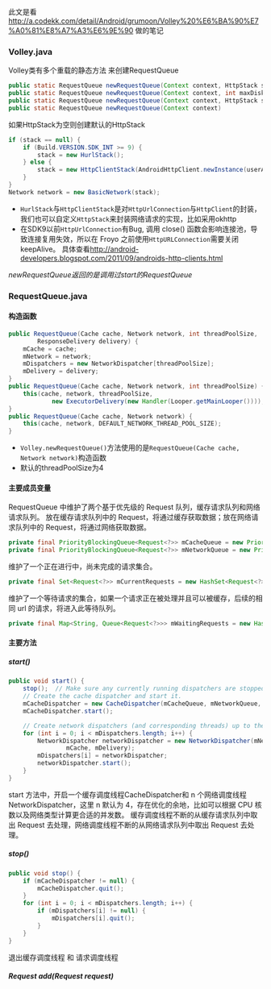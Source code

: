 此文是看 <http://a.codekk.com/detail/Android/grumoon/Volley%20%E6%BA%90%E7%A0%81%E8%A7%A3%E6%9E%90> 做的笔记
### Volley.java

Volley类有多个重载的静态方法 来创建RequestQueue

```java
public static RequestQueue newRequestQueue(Context context, HttpStack stack, int maxDiskCacheBytes)
public static RequestQueue newRequestQueue(Context context, int maxDiskCacheBytes)
public static RequestQueue newRequestQueue(Context context, HttpStack stack)
public static RequestQueue newRequestQueue(Context context)
```

如果HttpStack为空则创建默认的HttpStack

```java
if (stack == null) {
    if (Build.VERSION.SDK_INT >= 9) {
        stack = new HurlStack();
    } else {
        stack = new HttpClientStack(AndroidHttpClient.newInstance(userAgent));
    }
}
Network network = new BasicNetwork(stack);
```

- `HurlStack`与`HttpClientStack`是对`HttpUrlConnection`与`HttpClient`的封装，我们也可以自定义`HttpStack`来封装网络请求的实现，比如采用okhttp
- 在SDK9以前`HttpUrlConnection`有Bug, 调用 close() 函数会影响连接池，导致连接复用失效，所以在 Froyo 之前使用`HttpURLConnection`需要关闭 keepAlive。 具体查看<http://android-developers.blogspot.com/2011/09/androids-http-clients.html>

*newRequestQueue返回的是调用过start的RequestQueue*

### RequestQueue.java

#### 构造函数

```java
public RequestQueue(Cache cache, Network network, int threadPoolSize,
        ResponseDelivery delivery) {
    mCache = cache;
    mNetwork = network;
    mDispatchers = new NetworkDispatcher[threadPoolSize];
    mDelivery = delivery;
}
public RequestQueue(Cache cache, Network network, int threadPoolSize) {
    this(cache, network, threadPoolSize,
            new ExecutorDelivery(new Handler(Looper.getMainLooper())));
}
public RequestQueue(Cache cache, Network network) {
    this(cache, network, DEFAULT_NETWORK_THREAD_POOL_SIZE);
}
```
- `Volley.newRequestQueue()`方法使用的是`RequestQueue(Cache cache, Network network)`构造函数
- 默认的threadPoolSize为4

#### 主要成员变量

RequestQueue 中维护了两个基于优先级的 Request 队列，缓存请求队列和网络请求队列。
放在缓存请求队列中的 Request，将通过缓存获取数据；放在网络请求队列中的 Request，将通过网络获取数据。

```java
private final PriorityBlockingQueue<Request<?>> mCacheQueue = new PriorityBlockingQueue<Request<?>>();
private final PriorityBlockingQueue<Request<?>> mNetworkQueue = new PriorityBlockingQueue<Request<?>>();
```

维护了一个正在进行中，尚未完成的请求集合。

```java
private final Set<Request<?>> mCurrentRequests = new HashSet<Request<?>>();
```

维护了一个等待请求的集合，如果一个请求正在被处理并且可以被缓存，后续的相同 url 的请求，将进入此等待队列。

```java
private final Map<String, Queue<Request<?>>> mWaitingRequests = new HashMap<String, Queue<Request<?>>>();
```

#### 主要方法

##### start()
```java
public void start() {
    stop();  // Make sure any currently running dispatchers are stopped.
    // Create the cache dispatcher and start it.
    mCacheDispatcher = new CacheDispatcher(mCacheQueue, mNetworkQueue, mCache, mDelivery);
    mCacheDispatcher.start();

    // Create network dispatchers (and corresponding threads) up to the pool size.
    for (int i = 0; i < mDispatchers.length; i++) {
        NetworkDispatcher networkDispatcher = new NetworkDispatcher(mNetworkQueue, mNetwork,
                mCache, mDelivery);
        mDispatchers[i] = networkDispatcher;
        networkDispatcher.start();
    }
}
```
start 方法中，开启一个缓存调度线程CacheDispatcher和 n 个网络调度线程NetworkDispatcher，这里 n 默认为 4，存在优化的余地，比如可以根据 CPU 核数以及网络类型计算更合适的并发数。
缓存调度线程不断的从缓存请求队列中取出 Request 去处理，网络调度线程不断的从网络请求队列中取出 Request 去处理。

##### stop()
```java
public void stop() {
    if (mCacheDispatcher != null) {
        mCacheDispatcher.quit();
    }
    for (int i = 0; i < mDispatchers.length; i++) {
        if (mDispatchers[i] != null) {
            mDispatchers[i].quit();
        }
    }
}
```
退出缓存调度线程 和 请求调度线程

##### Request add(Request request)
